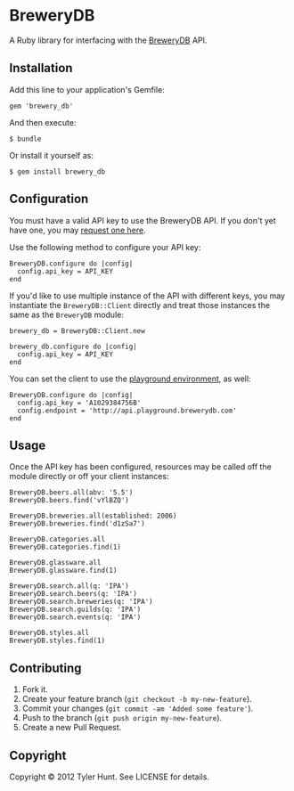 # BreweryDB

A Ruby library for interfacing with the [BreweryDB][] API.

[brewerydb]: http://www.brewerydb.com/


## Installation

Add this line to your application's Gemfile:

    gem 'brewery_db'

And then execute:

    $ bundle

Or install it yourself as:

    $ gem install brewery_db


## Configuration

You must have a valid API key to use the BreweryDB API. If you don't yet have
one, you may [request one here][api-key].

[api-key]: http://www.brewerydb.com/developers

Use the following method to configure your API key:

    BreweryDB.configure do |config|
      config.api_key = API_KEY
    end

If you'd like to use multiple instance of the API with different keys, you may
instantiate the `BreweryDB::Client` directly and treat those instances the same
as the `BreweryDB` module:

    brewery_db = BreweryDB::Client.new

    brewery_db.configure do |config|
      config.api_key = API_KEY
    end

You can set the client to use the [playground environment][playground], as well:

[playground]: http://developer.pintlabs.com/brewerydb/api-playground/

    BreweryDB.configure do |config|
      config.api_key = 'A1029384756B'
      config.endpoint = 'http://api.playground.brewerydb.com'
    end


## Usage

Once the API key has been configured, resources may be called off the module
directly or off your client instances:

    BreweryDB.beers.all(abv: '5.5')
    BreweryDB.beers.find('vYlBZQ')

    BreweryDB.breweries.all(established: 2006)
    BreweryDB.breweries.find('d1zSa7')

    BreweryDB.categories.all
    BreweryDB.categories.find(1)

    BreweryDB.glassware.all
    BreweryDB.glassware.find(1)

    BreweryDB.search.all(q: 'IPA')
    BreweryDB.search.beers(q: 'IPA')
    BreweryDB.search.breweries(q: 'IPA')
    BreweryDB.search.guilds(q: 'IPA')
    BreweryDB.search.events(q: 'IPA')

    BreweryDB.styles.all
    BreweryDB.styles.find(1)


## Contributing

1. Fork it.
2. Create your feature branch (`git checkout -b my-new-feature`).
3. Commit your changes (`git commit -am 'Added some feature'`).
4. Push to the branch (`git push origin my-new-feature`).
5. Create a new Pull Request.


## Copyright

Copyright © 2012 Tyler Hunt. See LICENSE for details.
